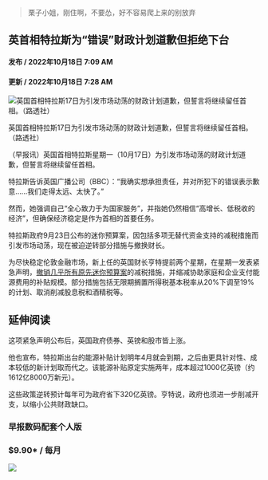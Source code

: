 > 栗子小姐，刚住啊，不要怂，好不容易爬上来的别放弃
## 英首相特拉斯为“错误”财政计划道歉但拒绝下台

#### 发布 / 2022年10月18日 7:09 AM

#### 更新 / 2022年10月18日 7:28 AM

![英国首相特拉斯17日为引发市场动荡的财政计划道歉，但誓言将继续留任首相。（路透社）](https://www.zaobao.com.sg/s3/files/styles/article_large_full/public/images/202210/20221018/2022-10-14t142030z822370453rc221x9e5jc49226520_0.jpg?itok=e8M6JaVy "英国首相特拉斯17日为引发市场动荡的财政计划道歉，但誓言将继续留任首相。（路透社）")

英国首相特拉斯17日为引发市场动荡的财政计划道歉，但誓言将继续留任首相。（路透社）

（早报讯）英国首相特拉斯星期一（10月17日）为引发市场动荡的财政计划道歉，但誓言将继续留任首相。

特拉斯告诉英国广播公司（BBC）：“我确实想承担责任，并对所犯下的错误表示歉意……我们走得太远、太快了。”

然而，她强调自己“全心致力于为国家服务”，并指她仍然相信“高增长、低税收的经济”，但确保经济稳定是作为首相的首要任务。

特拉斯政府9月23日公布的迷你预算案，因包括多项无替代资金支持的减税措施而引发市场动荡，现在被迫逆转部分措施与撤换财长。

为尽快稳定伦敦金融市场，新上任的英国财长亨特提前两个星期，在星期一发表紧急声明，[撤销几乎所有原先迷你预算案](https://www.zaobao.com/news/world/story20221018-1323824)的减税措施，并缩减协助家庭和企业支付能源费用的补贴规模。部分措施包括无限期搁置所得税基本税率从20%下调至19%的计划、取消削减股息税和酒精税等。

## 延伸阅读

这项紧急声明公布后，英国政府债券、英镑和股市皆上涨。

他也宣布，特拉斯出台的能源补贴计划明年4月就会到期，之后由更具针对性、成本较低的新计划取而代之。该能源补贴原定实施两年，成本超过1000亿英镑（约1612亿8000万新元）。

这些政策逆转预计每年可为政府省下320亿英镑。亨特说，政府也须进一步削减开支，以缩小公共财政缺口。

### 早报数码配套个人版

### $9.90\* / 每月

[![](https://www.zaobao.com.sg/themes/custom/zbsg2020/images/icon/icon_newspost_2019.png)](https://newspost.newslink.sg/?publication=ZB&date=10/18/2022&title=)
